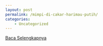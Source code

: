 ```yaml
---
layout: post
permalink: /mimpi-di-cakar-harimau-putih/
categories:
    - Uncategorized
---
```


[Baca Selengkapnya](/06)
